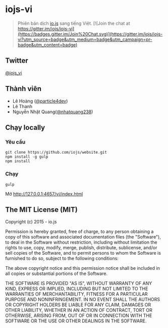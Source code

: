 # iojs-vi
> Phiên bản dịch [io.js](https://iojs.org/) sang tiếng Việt.
[![Join the chat at https://gitter.im/iojs/iojs-vi](https://badges.gitter.im/Join%20Chat.svg)](https://gitter.im/iojs/iojs-vi?utm_source=badge&utm_medium=badge&utm_campaign=pr-badge&utm_content=badge)

## Twitter

[@iojs_vi](https://twitter.com/iojs_vi)

## Thành viên

- Lê Hoàng ([@particle4dev](https://github.com/particle4dev))
- Lê Thanh
- Nguyễn Nhật Quang([@nhatquang238](https://github.com/nhatquang238))

## Chạy locally

### Yêu cầu

```
git clone https://github.com/iojs/website.git
npm install -g gulp
npm install
```

### Chạy

```
gulp
```
Mở http://127.0.0.1:4657/vi/index.html

## The MIT License (MIT)

Copyright (c) 2015 - io.js

Permission is hereby granted, free of charge, to any person obtaining a copy
of this software and associated documentation files (the "Software"), to deal
in the Software without restriction, including without limitation the rights
to use, copy, modify, merge, publish, distribute, sublicense, and/or sell
copies of the Software, and to permit persons to whom the Software is
furnished to do so, subject to the following conditions:

The above copyright notice and this permission notice shall be included in
all copies or substantial portions of the Software.

THE SOFTWARE IS PROVIDED "AS IS", WITHOUT WARRANTY OF ANY KIND, EXPRESS OR
IMPLIED, INCLUDING BUT NOT LIMITED TO THE WARRANTIES OF MERCHANTABILITY,
FITNESS FOR A PARTICULAR PURPOSE AND NONINFRINGEMENT. IN NO EVENT SHALL THE
AUTHORS OR COPYRIGHT HOLDERS BE LIABLE FOR ANY CLAIM, DAMAGES OR OTHER
LIABILITY, WHETHER IN AN ACTION OF CONTRACT, TORT OR OTHERWISE, ARISING FROM,
OUT OF OR IN CONNECTION WITH THE SOFTWARE OR THE USE OR OTHER DEALINGS IN
THE SOFTWARE.
